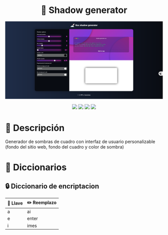 <h1 align="center" id="title">🚀 Shadow generator</h1>

<p align="center"><img src="https://raw.githubusercontent.com/patrickwebsdev/shadow-generator/main/assets/img/screenshot.png" alt="project-image"></p>

<div align="center">
    <img src="https://img.shields.io/badge/JavaScript-FEFF01?logo=javascript&logoColor=000000&style=for-the-badge"/>
    <img src="https://img.shields.io/badge/HTML-EC6231?logo=html5&logoColor=FFFFFF&style=for-the-badge" />
    <img src="https://img.shields.io/badge/CSS-01A3D8?logo=css3&logoColor=FFFFFF&style=for-the-badge" />
    <img src="https://img.shields.io/badge/SASS-CD6799?logo=sass&logoColor=FFFFFF&style=for-the-badge" />
</div>

# 📝 Descripción
Generador de sombras de cuadro con interfaz de usuario personalizable (fondo del sitio web, fondo del cuadro y color de sombra)

# 📒 Diccionarios
## 🔒 Diccionario de encriptacion
| 🔑 Llave | ✏️ Reemplazo |
|------|-------|
| a | ai |
| e | enter |
| i | imes |
